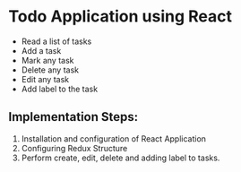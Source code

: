 
# Todo Application using React
* Read a list of tasks
* Add a task
* Mark any task
* Delete any task
* Edit any task
* Add label to the task

## Implementation Steps:
1. Installation and configuration of React Application
2. Configuring Redux Structure 
3. Perform create, edit, delete and adding label to tasks.


